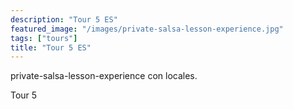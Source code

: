 ```yaml
---
description: "Tour 5 ES"
featured_image: "/images/private-salsa-lesson-experience.jpg"
tags: ["tours"]
title: "Tour 5 ES"
---
```


private-salsa-lesson-experience con locales.

Tour 5
